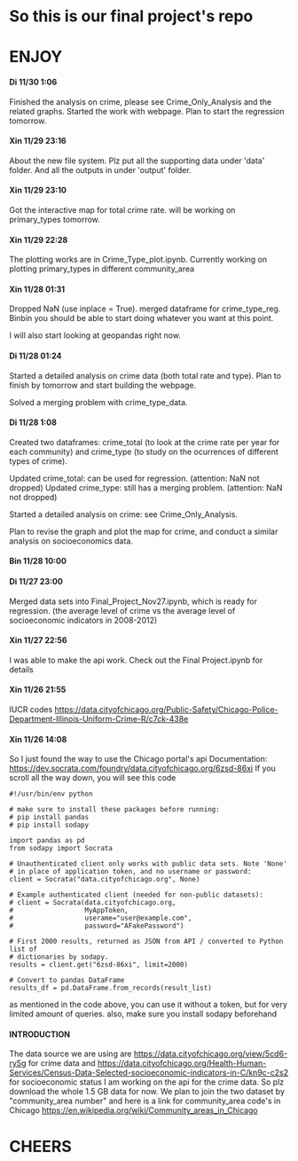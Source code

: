 # So this is our final project's repo
# ENJOY

#### Di 11/30 1:06

Finished the analysis on crime, please see Crime_Only_Analysis and the related graphs. 
Started the work with webpage. 
Plan to start the regression tomorrow. 

#### Xin 11/29 23:16

About the new file system.
Plz put all the supporting data under 'data' folder.
And all the outputs in under 'output' folder.


#### Xin 11/29 23:10

Got the interactive map for total crime rate.
will be working on primary_types tomorrow.

#### Xin 11/29 22:28

The plotting works are in Crime_Type_plot.ipynb.
Currently working on plotting primary_types in different community_area

#### Xin 11/28 01:31

Dropped NaN (use inplace = True).
merged dataframe for crime_type_reg.
Binbin you should be able to start doing whatever you want at this point.

I will also start looking at geopandas right now.

#### Di 11/28 01:24

Started a detailed analysis on crime data (both total rate and type). 
Plan to finish by tomorrow and start building the webpage. 

Solved a merging problem with crime_type_data. 

#### Di 11/28 1:08

Created two dataframes: crime_total (to look at the crime rate per year for each community) and crime_type (to study on the ocurrences of different types of crime).

Updated crime_total: can be used for regression. (attention: NaN not dropped)
Updated crime_type: still has a merging problem. (attention: NaN not dropped)

Started a detailed analysis on crime: see Crime_Only_Analysis.

Plan to revise the graph and plot the map for crime, and conduct a similar analysis on socioeconomics data.

#### Bin 11/28  10:00

#### Di 11/27  23:00

Merged data sets into Final_Project_Nov27.ipynb, which is ready for regression.
(the average level of crime vs the average level of socioeconomic indicators in 2008-2012)

#### Xin 11/27 22:56

I was able to make the api work.
Check out the Final Project.ipynb for details

#### Xin 11/26 21:55

IUCR codes
https://data.cityofchicago.org/Public-Safety/Chicago-Police-Department-Illinois-Uniform-Crime-R/c7ck-438e

#### Xin 11/26 14:08

So I just found the way to use the Chicago portal's api
Documentation: https://dev.socrata.com/foundry/data.cityofchicago.org/6zsd-86xi
If you scroll all the way down, you will see this code

```
#!/usr/bin/env python

# make sure to install these packages before running:
# pip install pandas
# pip install sodapy

import pandas as pd
from sodapy import Socrata

# Unauthenticated client only works with public data sets. Note 'None'
# in place of application token, and no username or password:
client = Socrata("data.cityofchicago.org", None)

# Example authenticated client (needed for non-public datasets):
# client = Socrata(data.cityofchicago.org,
#                  MyAppToken,
#                  userame="user@example.com",
#                  password="AFakePassword")

# First 2000 results, returned as JSON from API / converted to Python list of
# dictionaries by sodapy.
results = client.get("6zsd-86xi", limit=2000)

# Convert to pandas DataFrame
results_df = pd.DataFrame.from_records(result_list)
```
as mentioned in the code above, you can use it without a token,
but for very limited amount of queries.
also, make sure you install sodapy beforehand

#### INTRODUCTION

The data source we are using are
https://data.cityofchicago.org/view/5cd6-ry5g
for crime data
and
https://data.cityofchicago.org/Health-Human-Services/Census-Data-Selected-socioeconomic-indicators-in-C/kn9c-c2s2
for socioeconomic status
I am working on the api for the crime data.
So plz download the whole 1.5 GB data for now.
We plan to join the two dataset by "community_area number"
and here is a link for community_area code's in Chicago
https://en.wikipedia.org/wiki/Community_areas_in_Chicago

# CHEERS
